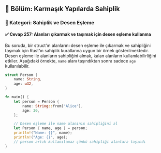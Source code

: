 ## 📘 Bölüm: Karmaşık Yapılarda Sahiplik  
### 🔹 Kategori: Sahiplik ve Desen Eşleme  
#### ✅ Cevap 257: Alanları çıkarmak ve taşımak için desen eşleme kullanma

Bu soruda, bir struct'ın alanlarını desen eşleme ile çıkarmak ve sahipliğini taşımak için Rust'ın sahiplik kurallarına uygun bir örnek gösterilmektedir. Desen eşleme ile alanların sahipliğini almak, kalan alanların kullanılabilirliğini etkiler. Aşağıdaki örnekte, `name` alanı taşındıktan sonra sadece `age` kullanılabilir.

```rust
struct Person {
    name: String,
    age: u32,
}

fn main() {
    let person = Person {
        name: String::from("Alice"),
        age: 30,
    };

    // Desen eşleme ile name alanının sahipliğini al
    let Person { name, age } = person;
    println!("Name: {}", name);
    println!("Age: {}", age);
    // person artık kullanılamaz çünkü sahipliği alanlara taşındı
}
```
